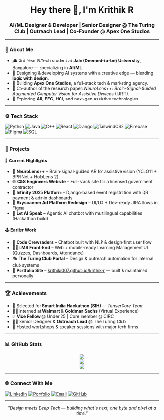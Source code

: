 <h1 align="center">Hey there 👋, I'm Krithik R</h1>
<h3 align="center">AI/ML Designer & Developer | Senior Designer @ The Turing Club | Outreach Lead | Co-Founder @ Apex One Studios</h3>

---

### 🧠 About Me

- 🎓 3rd Year B.Tech student at **Jain (Deemed-to-be) University**, Bangalore — specializing in **AI/ML**.
- 🧠 Designing & developing AI systems with a creative edge — blending **logic with design**.
- 🚀 Building **Apex One Studios**, a full-stack tech & marketing agency.
- 🧪 Co-author of the research paper: *NeuroLens++: Brain-Signal-Guided Augmented Computer Vision for Assistive Devices* (IJRIT).
- 🔭 Exploring **AR, EEG, HCI**, and next-gen assistive technologies.

---

### ⚙️ Tech Stack

![Python](https://img.shields.io/badge/-Python-333?style=flat&logo=python)
![Java](https://img.shields.io/badge/-Java-333?style=flat&logo=java)
![C++](https://img.shields.io/badge/-C++-333?style=flat&logo=c%2B%2B)
![React](https://img.shields.io/badge/-React-333?style=flat&logo=react)
![Django](https://img.shields.io/badge/-Django-333?style=flat&logo=django)
![TailwindCSS](https://img.shields.io/badge/-Tailwind-333?style=flat&logo=tailwindcss)
![Firebase](https://img.shields.io/badge/-Firebase-333?style=flat&logo=firebase)
![Figma](https://img.shields.io/badge/-Figma-333?style=flat&logo=figma)
![SQL](https://img.shields.io/badge/-SQL-333?style=flat&logo=mysql)

---

### 🚀 Projects

#### 🔬 Current Highlights
- 🧠 **NeuroLens++** – Brain-signal-guided AR for assistive vision (YOLO11 + BPFINet + HoloLens 2)
- 🌐 **C&S Engineers Website** – Full-stack site for a licensed government contractor
- 🧾 **Infinity 2025 Platform** – Django-based event registration with QR payment & admin dashboards
- 🎨 **Skyscanner Ad Platform Redesign** – UI/UX + Dev-ready JIRA flows in Figma
- 🧪 **Let AI Speak** – Agentic AI chatbot with multilingual capabilities (Hackathon build)

#### 🕹️ Earlier Work
- 🤖 **Code Crewsaders** – Chatbot built with NLP & design-first user flow
- 🧑‍🏫 **LMS Front-End** – Web + mobile-ready Learning Management UI (Quizzes, Dashboards, Attendance)
- 🎭 **The Turing Club Portal** – Design & outreach automation for internal club systems
- 🧩 **Portfolio Site** – [krithikr007.github.io/krithik-r](https://krithikr007.github.io/krithik-r/) — built & maintained personally

---

### 🏆 Achievements

- 🧠 Selected for **Smart India Hackathon (SIH)** — *TenserCore Team*
- 🧑‍💻 Interned at **Walmart** & **Goldman Sachs** (Virtual Experience)
- 💡 **Vice Fellow** @ Under 25 | Core member @ CIRC
- 🧑‍🎨 Senior Designer & **Outreach Lead** @ The Turing Club
- 💬 Hosted workshops & speaker sessions with major tech firms

---

### 📊 GitHub Stats

<p align="center">
  <img src="https://github-readme-streak-stats.herokuapp.com/?user=krithikr007&theme=tokyonight" />
  <br/>
  <img src="https://github-readme-stats.vercel.app/api?username=krithikr007&show_icons=true&theme=tokyonight" />
  <br/>
  <img src="https://github-readme-stats.vercel.app/api/top-langs/?username=krithikr007&layout=compact&theme=tokyonight" />
</p>

---

### 🌐 Connect With Me

[![LinkedIn](https://img.shields.io/badge/-krithik--r124-blue?style=flat-square&logo=Linkedin&logoColor=white&link=https://linkedin.com/in/krithik-r124)](https://linkedin.com/in/krithik-r124)
[![Portfolio](https://img.shields.io/badge/-Portfolio-black?style=flat-square&logo=github&link=https://krithikr007.github.io/krithik-r/)](https://krithikr007.github.io/krithik-r/)
[![Email](https://img.shields.io/badge/-Email-red?style=flat-square&logo=gmail&logoColor=white)](mailto:rkrithik795@gmail.com)
[![GitHub](https://img.shields.io/github/followers/krithikr007?label=Follow&style=social)](https://github.com/krithikr007)

---

<p align="center"><i>"Design meets Deep Tech — building what's next, one byte and pixel at a time."</i></p>
